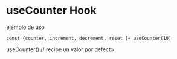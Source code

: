 # useCounter Hook

ejemplo de uso
```
const {counter, increment, decrement, reset }= useCounter(10)
```
useCounter() // recibe un valor por defecto